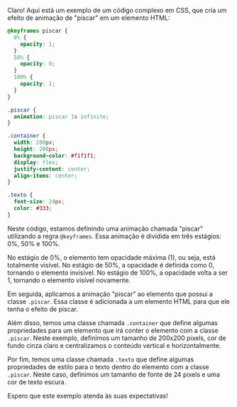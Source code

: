 Claro! Aqui está um exemplo de um código complexo em CSS, que cria um efeito de animação de "piscar" em um elemento HTML:

```css
@keyframes piscar {
  0% {
    opacity: 1;
  }
  50% {
    opacity: 0;
  }
  100% {
    opacity: 1;
  }
}

.piscar {
  animation: piscar 1s infinite;
}

.container {
  width: 200px;
  height: 200px;
  background-color: #f1f1f1;
  display: flex;
  justify-content: center;
  align-items: center;
}

.texto {
  font-size: 24px;
  color: #333;
}

```

Neste código, estamos definindo uma animação chamada "piscar" utilizando a regra `@keyframes`. Essa animação é dividida em três estágios: 0%, 50% e 100%. 

No estágio de 0%, o elemento tem opacidade máxima (1), ou seja, está totalmente visível. No estágio de 50%, a opacidade é definida como 0, tornando o elemento invisível. No estágio de 100%, a opacidade volta a ser 1, tornando o elemento visível novamente.

Em seguida, aplicamos a animação "piscar" ao elemento que possui a classe `.piscar`. Essa classe é adicionada a um elemento HTML para que ele tenha o efeito de piscar.

Além disso, temos uma classe chamada `.container` que define algumas propriedades para um elemento que irá conter o elemento com a classe `.piscar`. Neste exemplo, definimos um tamanho de 200x200 pixels, cor de fundo cinza claro e centralizamos o conteúdo vertical e horizontalmente.

Por fim, temos uma classe chamada `.texto` que define algumas propriedades de estilo para o texto dentro do elemento com a classe `.piscar`. Neste caso, definimos um tamanho de fonte de 24 pixels e uma cor de texto escura.

Espero que este exemplo atenda às suas expectativas!